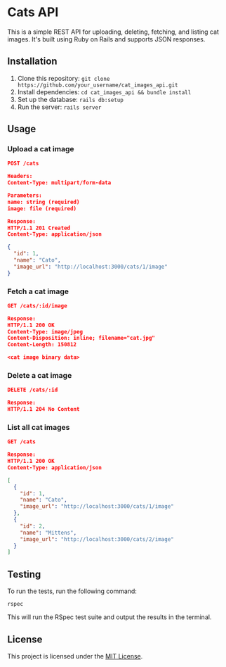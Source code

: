 # Cats API

This is a simple REST API for uploading, deleting, fetching, and listing cat images. It's built using Ruby on Rails and supports JSON responses.

## Installation

1. Clone this repository: `git clone https://github.com/your_username/cat_images_api.git`
2. Install dependencies: `cd cat_images_api && bundle install`
3. Set up the database: `rails db:setup`
4. Run the server: `rails server`

## Usage

### Upload a cat image

```json
POST /cats

Headers:
Content-Type: multipart/form-data

Parameters:
name: string (required)
image: file (required)

Response:
HTTP/1.1 201 Created
Content-Type: application/json

{
  "id": 1,
  "name": "Cato",
  "image_url": "http://localhost:3000/cats/1/image"
}
```

### Fetch a cat image

```json
GET /cats/:id/image

Response:
HTTP/1.1 200 OK
Content-Type: image/jpeg
Content-Disposition: inline; filename="cat.jpg"
Content-Length: 150812

<cat image binary data>
```

### Delete a cat image

```json
DELETE /cats/:id

Response:
HTTP/1.1 204 No Content
```

### List all cat images

```json
GET /cats

Response:
HTTP/1.1 200 OK
Content-Type: application/json

[
  {
    "id": 1,
    "name": "Cato",
    "image_url": "http://localhost:3000/cats/1/image"
  },
  {
    "id": 2,
    "name": "Mittens",
    "image_url": "http://localhost:3000/cats/2/image"
  }
]
```

## Testing

To run the tests, run the following command:

```
rspec
```

This will run the RSpec test suite and output the results in the terminal.

## License

This project is licensed under the [MIT License](https://opensource.org/licenses/MIT).
